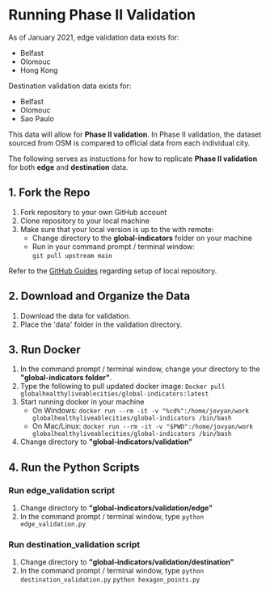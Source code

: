 # Running Phase II Validation

As of January 2021, edge validation data exists for:
- Belfast
- Olomouc
- Hong Kong

Destination validation data exists for:
- Belfast
- Olomouc
- Sao Paulo

This data will allow for **Phase II validation**. In Phase II validation, the dataset sourced from OSM is compared to official data from each individual city.

The following serves as instuctions for how to replicate **Phase II validation** for both **edge** and **destination** data.

## 1. Fork the Repo
1. Fork repository to your own GitHub account  
1. Clone repository to your local machine  
1. Make sure that your local version is up to the with remote:
    - Change directory to the **global-indicators** folder on your machine  
    - Run in your command prompt / terminal window:  
```git pull upstream main```  

Refer to the [GitHub Guides](https://guides.github.com/) regarding setup of local repository.

## 2. Download and Organize the Data
1. Download the data for validation.
1. Place the 'data' folder in the validation directory.  

## 3. Run Docker
1.  In the command prompt / terminal window, change your directory to the **"global-indicators folder"**.
1. Type the following to pull updated docker image:
```Docker pull globalhealthyliveablecities/global-indicators:latest```  
1.  Start running docker in your machine
    - On Windows:
```docker run --rm -it -v "%cd%":/home/jovyan/work globalhealthyliveablecities/global-indicators /bin/bash```  
    - On Mac/Linux:
```docker run --rm -it -v "$PWD":/home/jovyan/work globalhealthyliveablecities/global-indicators /bin/bash```  
1. Change directory to **"global-indicators/validation"**

## 4. Run the Python Scripts

### Run edge_validation script
1. Change directory to **"global-indicators/validation/edge"**  
1. In the command prompt / terminal window, type
```python edge_validation.py```  

### Run destination_validation script
1. Change directory to **"global-indicators/validation/destination"**
1. In the command prompt / terminal window, type
```python destination_validation.py```
```python hexagon_points.py```
